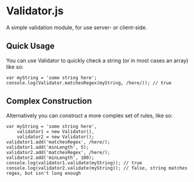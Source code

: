 Validator.js
============

A simple validation module, for use server- or client-side.

Quick Usage
-----------
You can use Validator to quickly check a string (or in most cases an array) like so:

    var myString = 'some string here';
    console.log(Validator.matchesRegex(myString, /here/)); // true

Complex Construction
--------------------
Alternatively you can construct a more complex set of rules, like so:

    var myString = 'some string here',
        validator1 = new Validator(),
        validator2 = new Validator();
    validator1.add('matchesRegex', /here/);
    validator1.add('minLength', 5);
    validator2.add('matchesRegex', /here/);
    validator2.add('minLength', 100);
    console.log(validator1.validate(myString)); // true
    console.log(validator2.validate(myString)); // false, string matches regex, but isn't long enough
    